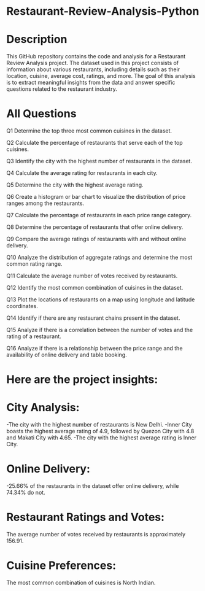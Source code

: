 # Restaurant-Review-Analysis-Python

# Description

This GitHub repository contains the code and analysis for a Restaurant Review Analysis project. The dataset used in this project consists of information about various restaurants, including details such as their location, cuisine, average cost, ratings, and more. The goal of this analysis is to extract meaningful insights from the data and answer specific questions related to the restaurant industry.

# All Questions

Q1 Determine the top three most common cuisines in the dataset.

Q2 Calculate the percentage of restaurants that serve each of the top cuisines.

Q3 Identify the city with the highest number of restaurants in the dataset.

Q4 Calculate the average rating for restaurants in each city.

Q5 Determine the city with the highest average rating.

Q6 Create a histogram or bar chart to visualize the distribution of price ranges among the restaurants.

Q7 Calculate the percentage of restaurants in each price range category.

Q8 Determine the percentage of restaurants that offer online delivery.

Q9 Compare the average ratings of restaurants with and without online delivery.

Q10 Analyze the distribution of aggregate ratings and determine the most common rating range.

Q11 Calculate the average number of votes received by restaurants.

Q12 Identify the most common combination of cuisines in the dataset.

Q13 Plot the locations of restaurants on a map using longitude and latitude coordinates.

Q14 Identify if there are any restaurant chains present in the dataset.

Q15 Analyze if there is a correlation between the number of votes and the rating of a restaurant.

Q16 Analyze if there is a relationship between the price range and the availability of online delivery and table booking.


# Here are the project insights:

# City Analysis:
-The city with the highest number of restaurants is New Delhi.
-Inner City boasts the highest average rating of 4.9, followed by Quezon City with 4.8 and Makati City with 4.65.
-The city with the highest average rating is Inner City.

# Online Delivery:
-25.66% of the restaurants in the dataset offer online delivery, while 74.34% do not.

# Restaurant Ratings and Votes:
The average number of votes received by restaurants is approximately 156.91.

# Cuisine Preferences:
The most common combination of cuisines is North Indian.
